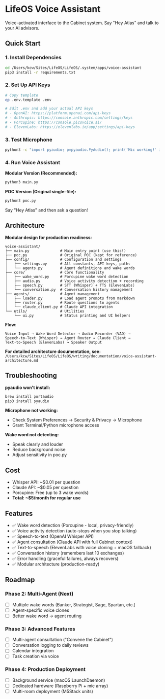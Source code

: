# LifeOS Voice Assistant

Voice-activated interface to the Cabinet system. Say "Hey Atlas" and talk to your AI advisors.

## Quick Start

### 1. Install Dependencies

```bash
cd /Users/kcw/Sites/LifeOS/LifeOS/.system/apps/voice-assistant
pip3 install -r requirements.txt
```

### 2. Set Up API Keys

```bash
# Copy template
cp .env.template .env

# Edit .env and add your actual API keys
# - OpenAI: https://platform.openai.com/api-keys
# - Anthropic: https://console.anthropic.com/settings/keys
# - Porcupine: https://console.picovoice.ai/
# - ElevenLabs: https://elevenlabs.io/app/settings/api-keys
```

### 3. Test Microphone

```bash
python3 -c "import pyaudio; p=pyaudio.PyAudio(); print('Mic working!' if p.get_device_count() > 0 else 'No mic found')"
```

### 4. Run Voice Assistant

**Modular Version (Recommended):**
```bash
python3 main.py
```

**POC Version (Original single-file):**
```bash
python3 poc.py
```

Say "Hey Atlas" and then ask a question!

## Architecture

**Modular design for production readiness:**

```
voice-assistant/
├── main.py              # Main entry point (use this!)
├── poc.py               # Original POC (kept for reference)
├── config/              # Configuration and settings
│   ├── settings.py      # All constants, API keys, paths
│   └── agents.py        # Agent definitions and wake words
├── core/                # Core functionality
│   ├── wake_word.py     # Porcupine wake word detection
│   ├── audio.py         # Voice activity detection + recording
│   ├── speech.py        # STT (Whisper) + TTS (ElevenLabs)
│   └── conversation.py  # Conversation history management
├── agents/              # Agent management
│   ├── loader.py        # Load agent prompts from markdown
│   ├── router.py        # Route questions to agents
│   └── claude_client.py # Claude API integration
└── utils/               # Utilities
    └── ui.py            # Status printing and UI helpers
```

**Flow:**
```
Voice Input → Wake Word Detector → Audio Recorder (VAD) →
Speech-to-Text (Whisper) → Agent Router → Claude Client →
Text-to-Speech (ElevenLabs) → Speaker Output
```

**For detailed architecture documentation, see:**
`/Users/kcw/Sites/LifeOS/LifeOS/writing/documentation/voice-assistant-architecture.md`

## Troubleshooting

**pyaudio won't install:**
```bash
brew install portaudio
pip3 install pyaudio
```

**Microphone not working:**
- Check System Preferences → Security & Privacy → Microphone
- Grant Terminal/Python microphone access

**Wake word not detecting:**
- Speak clearly and louder
- Reduce background noise
- Adjust sensitivity in poc.py

## Cost

- Whisper API: ~$0.01 per question
- Claude API: ~$0.05 per question
- Porcupine: Free (up to 3 wake words)
- **Total: ~$5/month for regular use**

## Features

- ✅ Wake word detection (Porcupine - local, privacy-friendly)
- ✅ Voice activity detection (auto-stops when you stop talking)
- ✅ Speech-to-text (OpenAI Whisper API)
- ✅ Agent consultation (Claude API with full Cabinet context)
- ✅ Text-to-speech (ElevenLabs with voice cloning + macOS fallback)
- ✅ Conversation history (remembers last 10 exchanges)
- ✅ Error handling (graceful failures, always recovers)
- ✅ Modular architecture (production-ready)

## Roadmap

### Phase 2: Multi-Agent (Next)
- [ ] Multiple wake words (Banker, Strategist, Sage, Spartan, etc.)
- [ ] Agent-specific voice clones
- [ ] Better wake word → agent routing

### Phase 3: Advanced Features
- [ ] Multi-agent consultation ("Convene the Cabinet")
- [ ] Conversation logging to daily reviews
- [ ] Calendar integration
- [ ] Task creation via voice

### Phase 4: Production Deployment
- [ ] Background service (macOS LaunchDaemon)
- [ ] Dedicated hardware (Raspberry Pi + mic array)
- [ ] Multi-room deployment (M5Stack units)

